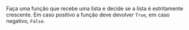 Faça uma função que recebe uma lista e decide se a lista é estritamente crescente. Em caso positivo a função deve devolver `True`, em caso negativo, `False`.